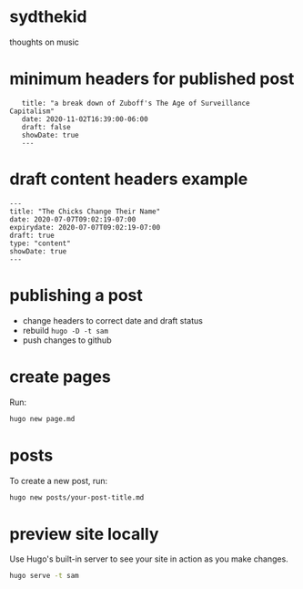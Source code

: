 # sydthekid
thoughts on music 

# minimum headers for published post 
```---
   title: "a break down of Zuboff's The Age of Surveillance Capitalism"
   date: 2020-11-02T16:39:00-06:00
   draft: false
   showDate: true
   ---
```

# draft content headers example 
```
---
title: "The Chicks Change Their Name"
date: 2020-07-07T09:02:19-07:00
expirydate: 2020-07-07T09:02:19-07:00
draft: true
type: "content"
showDate: true
---
```

# publishing a post 
  - change headers to correct date and draft status
  - rebuild ```hugo -D -t sam```
  - push changes to github
  
# create pages

Run:

```sh
hugo new page.md
```

# posts

To create a new post, run:

```sh
hugo new posts/your-post-title.md
```


# preview site locally

Use Hugo's built-in server to see your site in action as you make changes.

```sh
hugo serve -t sam
```
